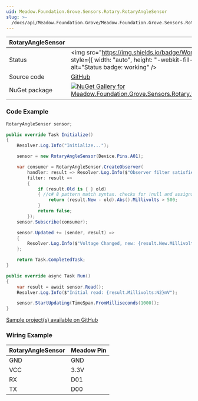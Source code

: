```yaml
---
uid: Meadow.Foundation.Grove.Sensors.Rotary.RotaryAngleSensor
slug: >-
  /docs/api/Meadow.Foundation.Grove/Meadow.Foundation.Grove.Sensors.Rotary.RotaryAngleSensor
---
```


| RotaryAngleSensor | |
|--------|--------|
| Status | <img src="https://img.shields.io/badge/Working-brightgreen" style={{ width: "auto", height: "-webkit-fill-available" }} alt="Status badge: working" /> |
| Source code | [GitHub](https://github.com/WildernessLabs/Meadow.Foundation.Grove/tree/main/Source/RotaryAngleSensor) |
| NuGet package | <a href="https://www.nuget.org/packages/Meadow.Foundation.Grove.Sensors.Rotary.RotaryAngleSensor/" target="_blank"><img src="https://img.shields.io/nuget/v/Meadow.Foundation.Grove.Sensors.Rotary.RotaryAngleSensor.svg?label=Meadow.Foundation.Grove.Sensors.Rotary.RotaryAngleSensor" alt="NuGet Gallery for Meadow.Foundation.Grove.Sensors.Rotary.RotaryAngleSensor" /></a> |

### Code Example

```csharp
RotaryAngleSensor sensor;

public override Task Initialize()
{
    Resolver.Log.Info("Initialize...");

    sensor = new RotaryAngleSensor(Device.Pins.A01);

    var consumer = RotaryAngleSensor.CreateObserver(
        handler: result => Resolver.Log.Info($"Observer filter satisfied: {result.New.Millivolts:N2}mV, old: {result.Old?.Millivolts:N2}mV"),
        filter: result =>
        {
            if (result.Old is { } old)
            { //c# 8 pattern match syntax. checks for !null and assigns var.
                return (result.New - old).Abs().Millivolts > 500;
            }
            return false;
        });
    sensor.Subscribe(consumer);

    sensor.Updated += (sender, result) =>
    {
        Resolver.Log.Info($"Voltage Changed, new: {result.New.Millivolts:N2}mV, old: {result.Old?.Millivolts:N2}mV");
    };

    return Task.CompletedTask;
}

public override async Task Run()
{
    var result = await sensor.Read();
    Resolver.Log.Info($"Initial read: {result.Millivolts:N2}mV");

    sensor.StartUpdating(TimeSpan.FromMilliseconds(1000));
}

```

[Sample project(s) available on GitHub](https://github.com/WildernessLabs/Meadow.Foundation.Grove/tree/main/Source/RotaryAngleSensor/Sample/RotaryAngleSensor_Sample)

### Wiring Example

| RotaryAngleSensor | Meadow Pin |
|--------|------------|
| GND    | GND        |
| VCC    | 3.3V       |
| RX     | D01        |
| TX     | D00        |

